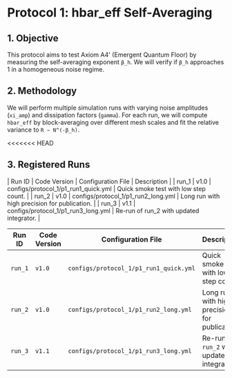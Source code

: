 # Protocol 1: hbar_eff Self-Averaging

## 1. Objective
This protocol aims to test Axiom A4' (Emergent Quantum Floor) by measuring the self-averaging exponent `β_h`. We will verify if `β_h` approaches 1 in a homogeneous noise regime.

## 2. Methodology
We will perform multiple simulation runs with varying noise amplitudes (`xi_amp`) and dissipation factors (`gamma`). For each run, we will compute `hbar_eff` by block-averaging over different mesh scales and fit the relative variance to `R ~ N^(-β_h)`.

<<<<<<< HEAD
## 3. Registered Runs

| Run ID | Code Version | Configuration File | Description |
| run_1 | v1.0 | configs/protocol_1/p1_run1_quick.yml | Quick smoke test with low step count. |
| run_2 | v1.0 | configs/protocol_1/p1_run2_long.yml | Long run with high precision for publication. |
| run_3 | v1.1 | configs/protocol_1/p1_run3_long.yml | Re-run of run_2 with updated integrator. |


| Run ID | Code Version | Configuration File | Description |
|---|---|---|---|
| `run_1` | `v1.0` | `configs/protocol_1/p1_run1_quick.yml` | Quick smoke test with low step count. |
| `run_2` | `v1.0` | `configs/protocol_1/p1_run2_long.yml` | Long run with high precision for publication. |
| `run_3` | `v1.1` | `configs/protocol_1/p1_run3_long.yml` | Re-run of `run_2` with updated integrator. |

